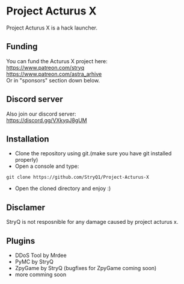 # Project Acturus X

Project Acturus X is a hack launcher.

## Funding

You can fund the Acturus X project here:                                                   
https://www.patreon.com/stryq                                                                                         
https://www.patreon.com/astra_arhive                                                         
Or in "sponsors" section down below.

## Discord server

Also join our discord server:                 
https://discord.gg/VXkyqJ8gUM            

## Installation

- Clone the repository using git.(make sure you have git installed properly)
- Open a console and type:

```batch
git clone https://github.com/StryQ1/Project-Acturus-X
```
- Open the cloned directory and enjoy :)

## Disclamer

StryQ is not resposnible for any damage caused by project acturus x.

## Plugins

- DDoS Tool by Mrdee
- PyMC by StryQ
- ZpyGame by StryQ
  (bugfixes for ZpyGame coming soon)
- more comming soon

